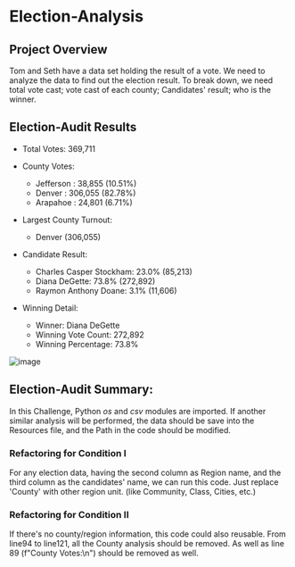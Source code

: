 # Election-Analysis

## Project Overview

Tom and Seth have a data set holding the result of a vote. We need to analyze the data to find out the election result. To break down, we need total vote cast; vote cast of each county; Candidates' result; who is the winner. 


## Election-Audit Results

- Total Votes: 369,711

- County Votes:
  * Jefferson : 38,855  (10.51%)
  * Denver : 306,055  (82.78%)
  * Arapahoe : 24,801  (6.71%)

- Largest County Turnout: 
  * Denver (306,055)

- Candidate Result:
  * Charles Casper Stockham: 23.0% (85,213)
  * Diana DeGette: 73.8% (272,892)
  * Raymon Anthony Doane: 3.1% (11,606)

- Winning Detail:
  * Winner: Diana DeGette
  * Winning Vote Count: 272,892
  * Winning Percentage: 73.8%


![image](https://user-images.githubusercontent.com/48306359/125550133-75b0ff7f-039e-4d42-83c5-82a94b108359.png)


## Election-Audit Summary: 

In this Challenge, Python _os_ and _csv_ modules are imported. If another similar analysis will be performed, the data should be save into the Resources file, and the Path in the code should be modified.

### Refactoring for Condition I
For any election data, having the second column as Region name, and the third column as the candidates' name, we can run this code. Just replace 'County' with other region unit. (like Community, Class, Cities, etc.) 

### Refactoring for Condition II
If there's no county/region information, this code could also reusable. From line94 to line121, all the County analysis should be removed. As well as line 89 (f"County Votes:\n") should be removed as well.